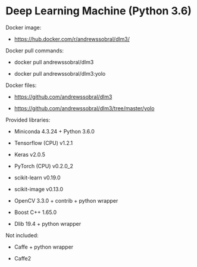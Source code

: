# Deep Learning Machine (Python 3.6)

Docker image:

* https://hub.docker.com/r/andrewssobral/dlm3/

Docker pull commands:

* docker pull andrewssobral/dlm3

* docker pull andrewssobral/dlm3:yolo

Docker files:

* https://github.com/andrewssobral/dlm3

* https://github.com/andrewssobral/dlm3/tree/master/yolo

Provided libraries:

* Miniconda 4.3.24 + Python 3.6.0

* Tensorflow (CPU) v1.2.1

* Keras v2.0.5

* PyTorch (CPU) v0.2.0_2

* scikit-learn v0.19.0

* scikit-image v0.13.0

* OpenCV 3.3.0 + contrib + python wrapper

* Boost C++ 1.65.0

* Dlib 19.4 + python wrapper

Not included:

* Caffe + python wrapper

* Caffe2
